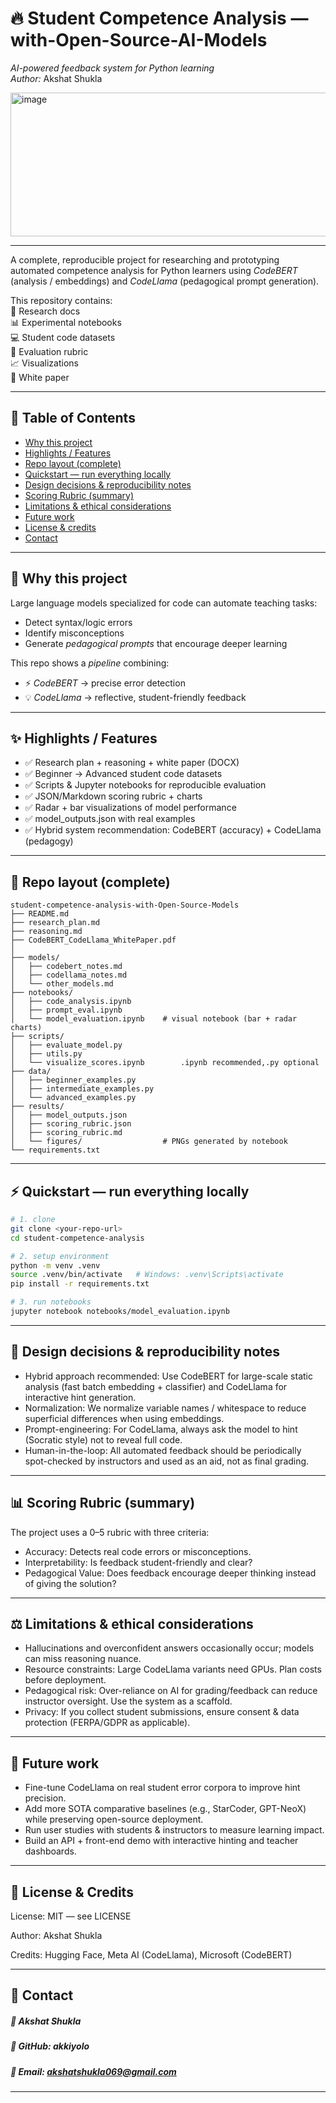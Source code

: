 ﻿# 🔥 Student Competence Analysis — with-Open-Source-AI-Models
*AI-powered feedback system for Python learning*  
*Author:* Akshat Shukla  

<img width="600" height="230" alt="image" src="https://encrypted-tbn0.gstatic.com/images?q=tbn:ANd9GcRmxv4QqvKTYngv5f9WfjGdhikHDOFYNVxHmg&s" />

---

A complete, reproducible project for researching and prototyping automated competence analysis for Python learners using *CodeBERT* (analysis / embeddings) and *CodeLlama* (pedagogical prompt generation).  

This repository contains:  
📄 Research docs  
📊 Experimental notebooks  
💻 Student code datasets  
📑 Evaluation rubric  
📈 Visualizations  
📃 White paper  

---

## 📖 Table of Contents
- [Why this project](#why-this-project)  
- [Highlights / Features](#highlights--features)  
- [Repo layout (complete)](#repo-layout-complete)  
- [Quickstart — run everything locally](#quickstart--run-everything-locally)  
- [Design decisions & reproducibility notes](#design-decisions)  
- [Scoring Rubric (summary)](#scoring-rubric-summary)  
- [Limitations & ethical considerations](#limitations--ethical-considerations)  
- [Future work](#future-work)  
- [License & credits](#license--credits)  
- [Contact](#contact)  

---

## 🚀 Why this project
Large language models specialized for code can automate teaching tasks:  
- Detect syntax/logic errors  
- Identify misconceptions  
- Generate *pedagogical prompts* that encourage deeper learning  

This repo shows a *pipeline* combining:  
- ⚡ *CodeBERT* → precise error detection  
- 💡 *CodeLlama* → reflective, student-friendly feedback  

---

## ✨ Highlights / Features
- ✅ Research plan + reasoning + white paper (DOCX)  
- ✅ Beginner → Advanced student code datasets  
- ✅ Scripts & Jupyter notebooks for reproducible evaluation  
- ✅ JSON/Markdown scoring rubric + charts  
- ✅ Radar + bar visualizations of model performance  
- ✅ model_outputs.json with real examples  
- ✅ Hybrid system recommendation: CodeBERT (accuracy) + CodeLlama (pedagogy)  

---

## 📂 Repo layout (complete)

```text
student-competence-analysis-with-Open-Source-Models
├── README.md                      
├── research_plan.md
├── reasoning.md
├── CodeBERT_CodeLlama_WhitePaper.pdf
│   
├── models/
│   ├── codebert_notes.md
│   ├── codellama_notes.md
│   └── other_models.md
├── notebooks/
│   ├── code_analysis.ipynb
│   ├── prompt_eval.ipynb
│   └── model_evaluation.ipynb    # visual notebook (bar + radar charts)
├── scripts/
│   ├── evaluate_model.py
│   ├── utils.py
│   └── visualize_scores.ipynb        .ipynb recommended,.py optional
├── data/
│   ├── beginner_examples.py
│   ├── intermediate_examples.py
│   └── advanced_examples.py
├── results/
│   ├── model_outputs.json
│   ├── scoring_rubric.json
│   ├── scoring_rubric.md
│   └── figures/                  # PNGs generated by notebook
└── requirements.txt
```
---

## ⚡ Quickstart — run everything locally
```bash
# 1. clone
git clone <your-repo-url>
cd student-competence-analysis

# 2. setup environment
python -m venv .venv
source .venv/bin/activate   # Windows: .venv\Scripts\activate
pip install -r requirements.txt

# 3. run notebooks
jupyter notebook notebooks/model_evaluation.ipynb
```
---

## 📑 Design decisions & reproducibility notes

- Hybrid approach recommended: Use CodeBERT for large-scale static analysis (fast batch embedding + classifier) and CodeLlama for interactive hint generation.
- Normalization: We normalize variable names / whitespace to reduce superficial differences when using embeddings.
- Prompt-engineering: For CodeLlama, always ask the model to hint (Socratic style) not to reveal full code. 
- Human-in-the-loop: All automated feedback should be periodically spot-checked by instructors and used as an aid, not as final grading.



---

## 📊 Scoring Rubric (summary)
The project uses a 0–5 rubric with three criteria:

- Accuracy: Detects real code errors or misconceptions.
- Interpretability: Is feedback student-friendly and clear?
- Pedagogical Value: Does feedback encourage deeper thinking instead of giving the solution?



---

## ⚖️ Limitations & ethical considerations

- Hallucinations and overconfident answers occasionally occur; models can miss reasoning nuance.
- Resource constraints: Large CodeLlama variants need GPUs. Plan costs before deployment.
- Pedagogical risk: Over-reliance on AI for grading/feedback can reduce instructor oversight. Use the system as a scaffold.
- Privacy: If you collect student submissions, ensure consent & data protection (FERPA/GDPR as applicable).


---

## 🔮 Future work

- Fine-tune CodeLlama on real student error corpora to improve hint precision.
- Add more SOTA comparative baselines (e.g., StarCoder, GPT-NeoX) while preserving open-source deployment.
- Run user studies with students & instructors to measure learning impact.
- Build an API + front-end demo with interactive hinting and teacher dashboards.

---

## 📜 License & Credits

License: MIT — see LICENSE

Author: Akshat Shukla

Credits: Hugging Face, Meta AI (CodeLlama), Microsoft (CodeBERT)



---

## 📧 Contact

##### 👤 Akshat Shukla
##### 🔗 GitHub: akkiyolo
##### 📩 Email: akshatshukla069@gmail.com


---




